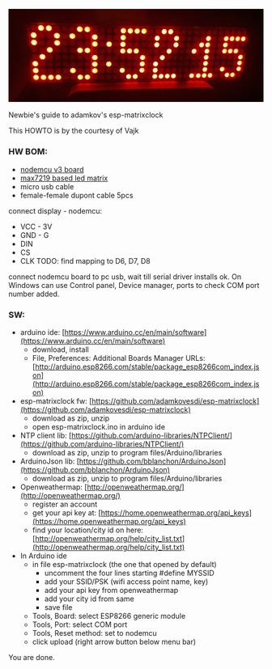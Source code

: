 
![esp-matrixclock](clock.jpg)

Newbie's guide to adamkov's esp-matrixclock

This HOWTO is by the courtesy of Vajk

### HW BOM:
- [nodemcu v3 board](http://www.banggood.com/Geekcreit-Doit-NodeMcu-Lua-ESP8266-ESP-12E-WIFI-Development-Board-p-985891.html)
- [max7219 based led matrix](https://www.banggood.com/MAX7219-Dot-Matrix-Module-4-in-1-Display-For-Arduino-p-1072083.html)
- micro usb cable
- female-female dupont cable 5pcs

connect display - nodemcu:
- VCC - 3V
- GND - G
- DIN
- CS
- CLK
TODO: find mapping to D6, D7, D8

connect nodemcu board to pc usb, wait till serial driver installs ok. On Windows can use Control panel, Device manager, ports to check COM port number added.

### SW:
- arduino ide: [https://www.arduino.cc/en/main/software](https://www.arduino.cc/en/main/software) 
   - download, install
   - File, Preferences: Additional Boards Manager URLs: [http://arduino.esp8266.com/stable/package_esp8266com_index.json](http://arduino.esp8266.com/stable/package_esp8266com_index.json) 
- esp-matrixclock fw: [https://github.com/adamkovesdi/esp-matrixclock](https://github.com/adamkovesdi/esp-matrixclock) 
   - download as zip, unzip
   - open esp-matrixclock.ino in arduino ide
- NTP client lib: [https://github.com/arduino-libraries/NTPClient/](https://github.com/arduino-libraries/NTPClient/) 
   - download as zip, unzip to program files/Arduino/libraries
- ArduinoJson lib: [https://github.com/bblanchon/ArduinoJson](https://github.com/bblanchon/ArduinoJson) 
   - download as zip, unzip to program files/Arduino/libraries
- Openweathermap: [http://openweathermap.org/](http://openweathermap.org/) 
   - register an account
   - get your api key at: [https://home.openweathermap.org/api_keys](https://home.openweathermap.org/api_keys) 
   - find your location/city id on here: [http://openweathermap.org/help/city_list.txt](http://openweathermap.org/help/city_list.txt) 
- In Arduino ide
   - in file esp-matrixclock (the one that opened by default)
      - uncomment the four lines starting #define MYSSID
      - add your SSID/PSK (wifi access point name, key)
      - add your api key from openweathermap
      - add your city id from same
      - save file
   - Tools, Board: select ESP8266 generic module
   - Tools, Port: select COM port
   - Tools, Reset method: set to nodemcu
   - click upload (right arrow button below menu bar)

You are done.
